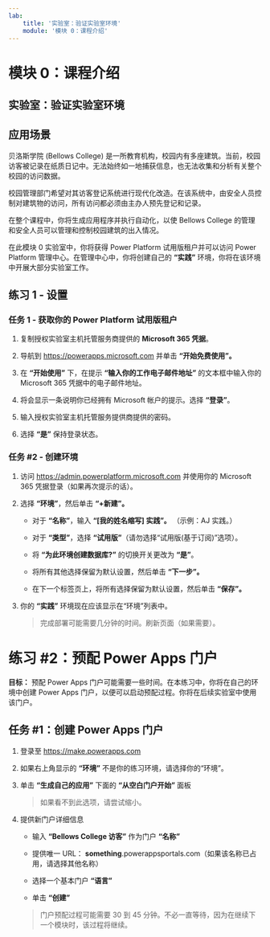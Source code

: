 ```yaml
---
lab:
    title: '实验室：验证实验室环境'
    module: '模块 0：课程介绍'
---
```


模块 0：课程介绍
=================================

## 实验室：验证实验室环境

应用场景
--------

贝洛斯学院 (Bellows College) 是一所教育机构，校园内有多座建筑。当前，校园访客被记录在纸质日记中。无法始终如一地捕获信息，也无法收集和分析有关整个校园的访问数据。

校园管理部门希望对其访客登记系统进行现代化改造。在该系统中，由安全人员控制对建筑物的访问，所有访问都必须由主办人预先登记和记录。

在整个课程中，你将生成应用程序并执行自动化，以使 Bellows College 的管理和安全人员可以管理和控制校园建筑的出入情况。

在此模块 0 实验室中，你将获得 Power Platform 试用版租户并可以访问 Power Platform 管理中心。在管理中心中，你将创建自己的 **“实践”** 环境，你将在该环境中开展大部分实验室工作。

## 练习 1 - 设置

### 任务 1 - 获取你的 Power Platform 试用版租户

1. 复制授权实验室主机托管服务商提供的 **Microsoft 365 凭据**。

2. 导航到 <https://powerapps.microsoft.com> 并单击 **“开始免费使用”。**

3. 在 **“开始使用”** 下，在提示 **“输入你的工作电子邮件地址”** 的文本框中输入你的 Microsoft 365 凭据中的电子邮件地址。

4. 将会显示一条说明你已经拥有 Microsoft 帐户的提示。选择 **“登录”**。

5. 输入授权实验室主机托管服务提供商提供的密码。 

6. 选择 **“是”** 保持登录状态。

### 任务 \#2 - 创建环境

1.  访问 <https://admin.powerplatform.microsoft.com> 并使用你的 Microsoft 365 凭据登录（如果再次提示的话）。

2. 选择 **“环境”**，然后单击 **“+新建”。**

    - 对于 **“名称”**，输入 **“[我的姓名缩写] 实践”。** （示例：AJ 实践。）
    
    - 对于 **“类型”**，选择 **“试用版”**（请勿选择“试用版(基于订阅)”选项）。
    
    - 将 **“为此环境创建数据库?”** 的切换开关更改为 **“是”**。
    
    - 将所有其他选择保留为默认设置，然后单击 **“下一步”。**
    
    - 在下一个标签页上，将所有选择保留为默认设置，然后单击 **“保存”。**

3. 你的 **“实践”** 环境现在应该显示在“环境”列表中。 

    > 完成部署可能需要几分钟的时间。刷新页面（如果需要）。

# 练习 \#2：预配 Power Apps 门户

**目标：** 预配 Power Apps 门户可能需要一些时间。在本练习中，你将在自己的环境中创建 Power Apps 门户，以便可以启动预配过程。你将在后续实验室中使用该门户。

## 任务 \#1：创建 Power Apps 门户

1.  登录至 <https://make.powerapps.com>

2.  如果右上角显示的 **“环境”** 不是你的练习环境，请选择你的“环境”。

3.  单击 **“生成自己的应用”** 下面的 **“从空白门户开始”** 面板

    > 如果看不到此选项，请尝试缩小。

4.  提供新门户详细信息

    -   输入 **“Bellows College 访客”** 作为门户 **“名称”**

    -   提供唯一 URL： **something**.powerappsportals.com（如果该名称已占用，请选择其他名称）

    -   选择一个基本门户 **“语言”**

    -   单击 **“创建”**

    > 门户预配过程可能需要 30 到 45 分钟。不必一直等待，因为在继续下一个模块时，该过程将继续。
